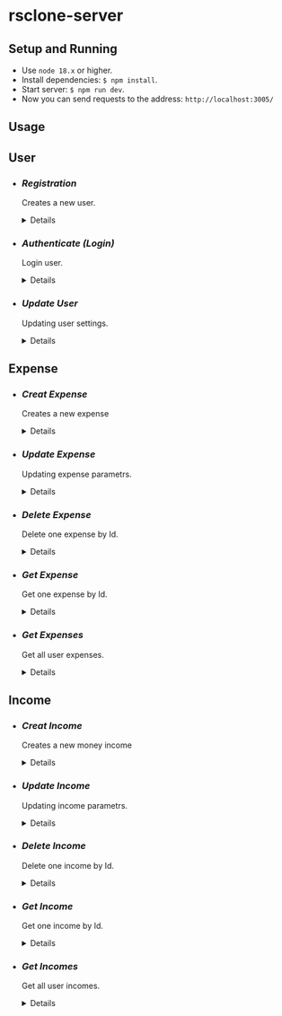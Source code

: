 # rsclone-server

## Setup and Running

- Use `node 18.x` or higher.
- Install dependencies: `$ npm install`.
- Start server: `$ npm run dev`.
- Now you can send requests to the address: `http://localhost:3005/`

## Usage

## **User**

* ### *Registration*
  Creates a new user.
  <details>

  * **Method** `POST`

  * **URL** `/api/user/register`

  * **Headers:** `"Content-Type": "aplication/json"`

  * **Data Params**: 
  ```typescript 
    {
      email: string;
      username: string;
      password: string;
      currency: string,
    } 
  ```

  * **Success Response:**

    * **Code:** 201 Created <br />
      **Content:** 
      ```json
        { "message": "User successfully registered" }
      ```
  * **Error Response:**

    * **Code:** 403 Forbidden <br />
      **Content:** 
      ```json
        { "message": "Registration error" }
      ```

  </details>

* ### *Authenticate (Login)*
  Login user.
  <details>

  * **Method** `POST`

  * **URL** `/api/user/login`

  * **Headers:** `"Content-Type": "aplication/json"`

  * **Data Params**: 
  ```typescript 
    {
      email: string;
      password: string;
    } 
  ```

  * **Success Response:**

    * **Code:** 200	Ok <br />
      **Content:** 
      ```json
        {
          "token": "jwt token",
          "user": {
            "username",
            "email",
            "currency",
            "avatar",
            "phoneNumber"
          }
        }
      ```
  * **Error Response:**

    * **Code:** 403	Forbidden <br />
      **Content:** 
      ```json
        { "message": "Login error" }
      ```

  </details>

* ### *Update User*
  Updating user settings.
  <details>

  * **Method** `PATCH`

  * **URL** `/api/user/`

  * **Headers:** 
    * `"Content-Type": "aplication/json"`
    * `"Authorization": "Bearer <-YOU TOKEN->"`

  * **Data Params**: 
  ```typescript 
    {
        username?: string;
        email?: string;
        currency?: string;
        avatar?: string;
        phoneNumber?: number | null;
    } 
  ```

  * **Success Response:**

    * **Code:** 200 Ok <br />
      **Content:** 
      ```json
      {
        "user": {
            "username",
            "email",
            "currency",
            "avatar",
            "phoneNumber"
        },
        "message": "Successfully updated"
      }
      ```
  * **Error Response:**

    * **Code:** 404 Not found

      or

    * **Code:** 400 Bad Request

  </details>

## **Expense**

* ### *Creat Expense*
  Creates a new expense
  <details>

  * **Method** `POST`

  * **URL** `/api/expense`

  * **Headers:** 
    * `"Content-Type": "aplication/json"`
    * `"Authorization": "Bearer <-YOU TOKEN->"`

  * **Data Params**: 
  ```typescript 
    {
      date: Date,
      account: string,
      category: string,
      expense: number,
      currency: string,
      comment?: string,
    }
  ```

  * **Success Response:**

    * **Code:** 201 Created <br />
      **Content:** 
      ```json
        {
          "date": "2023-02-23T18:25:43.511Z",
          "account": "cash",
          "category": "food",
          "expense": 100,
          "currency": "RUB",
          "comment": "supermarket Ashan",
          "userId": "63db54fe7332880adf6fef95",
          "_id": "63dde034bc46ae6546fcf533",
        }
      ```
  * **Error Response:**

    * **Code:** 400 Bad Request <br />

  </details>

* ### *Update Expense*
  Updating expense parametrs.
  <details>

  * **Method** `PATCH`

  * **URL** `/api/expense/:id`

  * **Headers:** 
    * `"Content-Type": "aplication/json"`
    * `"Authorization": "Bearer <-YOU TOKEN->"`

  * **Data Params**: 
  ```typescript 
    {
      date?: Date,
      account?: string,
      category?: string,
      expense?: number,
      currency?: string,
      comment?: string,
    }
  ```

  * **Success Response:**

    * **Code:** 200 Ok <br />
      **Content:** 
      ```json
        {
          "date": "2023-02-23T18:25:43.511Z",
          "account": "cash",
          "category": "food",
          "expense": 100,
          "currency": "RUB",
          "comment": "supermarket Ashan",
          "userId": "63db54fe7332880adf6fef95",
          "_id": "63dde034bc46ae6546fcf533",
        }
      ```
  * **Error Response:**

    * **Code:** 404 Not found

      or

    * **Code:** 400 Bad Request

  </details>

* ### *Delete Expense*
  Delete one expense by Id.
  <details>

  * **Method** `DELETE`

  * **URL** `/api/expense/:id`

  * **Headers:**: `"Authorization": "Bearer <-YOU TOKEN->"`

  * **Data Params**: None

  * **Success Response:**

    * **Code:** 200 Ok <br />
      **Content:** 
      ```json
      {
        "response": "Expense deleted successfully"
      }
      ```
  * **Error Response:**

    * **Code:** 404 Not found

      or

    * **Code:** 400 Bad Request

  </details>

* ### *Get Expense*
  Get one expense by Id.
  <details>

  * **Method** `GET`

  * **URL** `/api/expense/:id`

  * **Headers:**: None

  * **Data Params**: None

  * **Success Response:**

    * **Code:** 200 Ok <br />
      **Content:** 
      ```json
      {
        "date": "2023-03-23T18:25:43.511Z",
        "account": "cash",
        "category": "food",
        "expense": 100,
        "currency": "RUB",
        "comment": "supermarket",
        "userId": "63dddea9bc46ae6546fcf52b",
        "_id": "63dde034bc46ae6546fcf533",
      }
      ```
  * **Error Response:**

    * **Code:** 404 Not found

      or

    * **Code:** 400 Bad Request

  </details>

* ### *Get Expenses* 
  Get all user expenses.
  <details>

  * **Method** `GET`

  * **URL** `/api/expense`

  * **Headers:**: `"Authorization": "Bearer <-YOU TOKEN->"`

  * **Data Params**: None

  * **Success Response:**

    * **Code:** 200 Ok <br />
      **Content:** 
      ```json
      [
        { "expense-1" },
        { "expense-n" }
      ]
      ```
  * **Error Response:**

    * **Code:** 404 Not found

      or

    * **Code:** 400 Bad Request

  </details>

## **Income**

* ### *Creat Income*
  Creates a new money income
  <details>

  * **Method** `POST`

  * **URL** `/api/income`

  * **Headers:** 
    * `"Content-Type": "aplication/json"`
    * `"Authorization": "Bearer <-YOU TOKEN->"`

  * **Data Params**: 
  ```typescript 
    {
      date: Date,
      account: string,
      income: number,
      currency: string,
      comment?: string,
    }
  ```

  * **Success Response:**

    * **Code:** 201 Created <br />
      **Content:** 
      ```json
        {
          "date": "2023-01-23T18:25:43.511Z",
          "account": "cash",
          "income": 100,
          "currency": "RUB",
          "comment": "",
          "userId": "63de2f91f7216c0c8cb4f290",
          "_id": "63de3fdbdafedd703299ad96",
        }
      ```
  * **Error Response:**

    * **Code:** 400 Bad Request <br />

  </details>

* ### *Update Income*
  Updating income parametrs.
  <details>

  * **Method** `PATCH`

  * **URL** `/api/income/:id`

  * **Headers:** 
    * `"Content-Type": "aplication/json"`
    * `"Authorization": "Bearer <-YOU TOKEN->"`

  * **Data Params**: 
  ```typescript 
    {
      date?: Date,
      account?: string,
      income?: number,
      currency?: string,
      comment?: string,
    }
  ```

  * **Success Response:**

    * **Code:** 200 Ok <br />
      **Content:** 
      ```json
      {
        "_id": "63de3fdbdafedd703299ad96",
        "date": "2023-01-23T18:25:43.511Z",
        "account": "cash",
        "income": 100,
        "currency": "RUB",
        "comment": "",
        "userId": "63de2f91f7216c0c8cb4f290",
      }
      ```
  * **Error Response:**

    * **Code:** 404 Not found

      or

    * **Code:** 400 Bad Request

  </details>

* ### *Delete Income*
  Delete one income by Id.
  <details>

  * **Method** `DELETE`

  * **URL** `/api/income/:id`

  * **Headers:**: `"Authorization": "Bearer <-YOU TOKEN->"`

  * **Data Params**: None

  * **Success Response:**

    * **Code:** 200 Ok <br />
      **Content:** 
      ```json
      {
        "response": "Income deleted successfully"
      }
      ```
  * **Error Response:**

    * **Code:** 404 Not found

      or

    * **Code:** 400 Bad Request

  </details>

* ### *Get Income*
  Get one income by Id.
  <details>

  * **Method** `GET`

  * **URL** `/api/income/:id`

  * **Headers:**: None

  * **Data Params**: None

  * **Success Response:**

    * **Code:** 200 Ok <br />
      **Content:** 
      ```json
      {
        "_id": "63de3fdbdafedd703299ad96",
        "date": "2023-01-23T18:25:43.511Z",
        "account": "cash",
        "income": 100,
        "currency": "RUB",
        "comment": "",
        "userId": "63de2f91f7216c0c8cb4f290",
        "__v": 0
      }
      ```
  * **Error Response:**

    * **Code:** 404 Not found

      or

    * **Code:** 400 Bad Request

  </details>

* ### *Get Incomes* 
  Get all user incomes.
  <details>

  * **Method** `GET`

  * **URL** `/api/income`

  * **Headers:**: `"Authorization": "Bearer <-YOU TOKEN->"`

  * **Data Params**: None

  * **Success Response:**

    * **Code:** 200 Ok <br />
      **Content:** 
      ```json
      [
        { "income-1" },
        { "income-n" }
      ]
      ```
  * **Error Response:**

    * **Code:** 404 Not found

      or

    * **Code:** 400 Bad Request

  </details>
